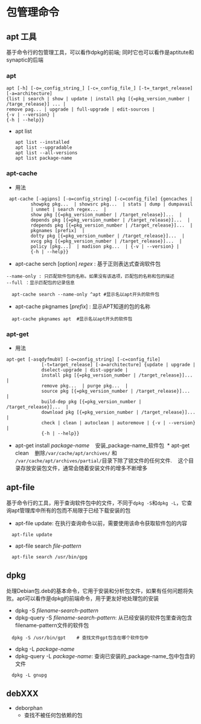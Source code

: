 # 包管理命令
## apt 工具
基于命令行的包管理工具，可以看作dpkg的前端; 同时它也可以看作是aptitute和synaptic的后端
### apt
  ```
  apt [-h] [-o=_config_string_] [-c=_config_file_] [-t=_target_release] [-a=architecture]
  {list | search | show | update | install pkg [{=pkg_version_number | /targe_release}] ... |
  remove pag... | upgrade | full-upgrade | edit-sources |
  {-v | --version} |
  {-h | --help}}
  ```
  * apt list
    ```
    apt list --installed
    apt list --upgradable
    apt list --all-versions  
    apt list package-name
    ```
### apt-cache
  * 用法
  ```
   apt-cache [-agipns] [-o=config_string] [-c=config_file] {gencaches |
           showpkg pkg...  | showsrc pkg...  | stats | dump | dumpavail
           | unmet | search regex...  |
           show pkg [{=pkg_version_number | /target_release}]...  |
           depends pkg [{=pkg_version_number | /target_release}]...  |
           rdepends pkg [{=pkg_version_number | /target_release}]...  |
           pkgnames [prefix]  |
           dotty pkg [{=pkg_version_number | /target_release}]...  |
           xvcg pkg [{=pkg_version_number | /target_release}]...  |
           policy [pkg...]  | madison pkg...  | {-v | --version} |
           {-h | --help}}
  ```
  * apt-cache serch \[option\] _regex_ : 基于正则表达式查询软件包
  ```
  --name-only : 只匹配软件包的名称。如果没有该选项，匹配包的名称和包的描述
  --full ：显示匹配包的记录信息
  
    apt-cache search --name-only ^apt #显示名以apt开头的软件包
  ```
  * apt-cache pkgnames [_prefix_] : 显示APT知道的包的名称
  ```
    apt-cache pkgnames apt  #显示名以apt开头的软件包
  ```
### apt-get
  * 用法
  ```
  apt-get [-asqdyfmubV] [-o=config_string] [-c=config_file]
               [-t=target_release] [-a=architecture] {update | upgrade |
               dselect-upgrade | dist-upgrade |
               install pkg [{=pkg_version_number | /target_release}]...  |
               remove pkg...  | purge pkg...  |
               source pkg [{=pkg_version_number | /target_release}]...  |
               build-dep pkg [{=pkg_version_number | /target_release}]...  |
               download pkg [{=pkg_version_number | /target_release}]...  |
               check | clean | autoclean | autoremove | {-v | --version} |
               {-h | --help}}
  ```
  * apt-get install _package-name_
    安装_package-name_软件包 
  * apt-get clean
    删除`/var/cache/apt/archives/` 和 `/var/cache/apt/archives/partial/`目录下除了锁文件的任何文件.
    这个目录存放安装包文件，通常会随着安装文件的增多不断增多

## apt-file
基于命令行的工具，用于查询软件包中的文件，不同于`dpkg -S`和`dpkg -L`，它查询apt管理库中所有的包而不局限于已经下载安装的包
* apt-file update:  在执行查询命令以前，需要使用该命令获取软件包的内容
```
  apt-file update
```
* apt-file search _file-pattern_
```
  apt-file search /usr/bin/gpg
```
## dpkg
处理Debian包.deb的基本命令，它用于安装和分析包文件，如果有任何问题将失败。apt可以看作是dpkg的前端命令，用于更友好地处理包的安装
  * dpkg -S _filename-search-pattern_
  * dpkg-query -S _filename-search-pattern_: 从已经安装的软件包里查询包含filename-pattern文件的软件包
  ```
    dpkg -S /usr/bin/gpt    # 查找文件gpt包含在哪个软件包中
  ```
  * dpkg -L _package-name_
  * dpkg-query -L _package-name_: 查询已安装的_package-name_包中包含的文件
  ```
    dpkg -L gnupg
  ```
## debXXX
* deborphan
  * 查找不被任何包依赖的包
